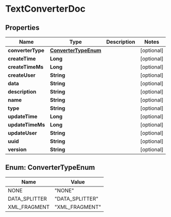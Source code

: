 # TextConverterDoc

## Properties
Name | Type | Description | Notes
------------ | ------------- | ------------- | -------------
**converterType** | [**ConverterTypeEnum**](#ConverterTypeEnum) |  |  [optional]
**createTime** | **Long** |  |  [optional]
**createTimeMs** | **Long** |  |  [optional]
**createUser** | **String** |  |  [optional]
**data** | **String** |  |  [optional]
**description** | **String** |  |  [optional]
**name** | **String** |  |  [optional]
**type** | **String** |  |  [optional]
**updateTime** | **Long** |  |  [optional]
**updateTimeMs** | **Long** |  |  [optional]
**updateUser** | **String** |  |  [optional]
**uuid** | **String** |  |  [optional]
**version** | **String** |  |  [optional]

<a name="ConverterTypeEnum"></a>
## Enum: ConverterTypeEnum
Name | Value
---- | -----
NONE | &quot;NONE&quot;
DATA_SPLITTER | &quot;DATA_SPLITTER&quot;
XML_FRAGMENT | &quot;XML_FRAGMENT&quot;
